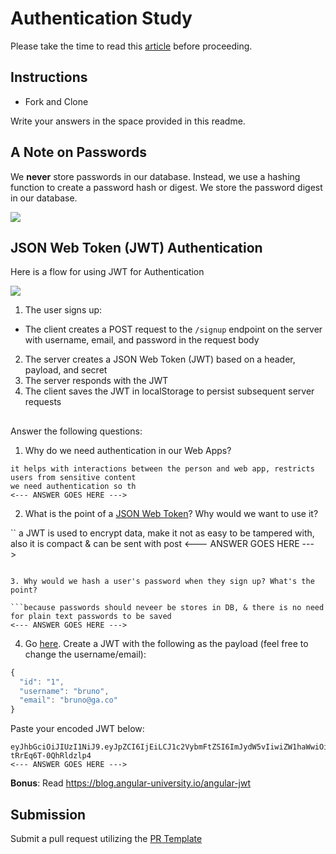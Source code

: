 # Authentication Study

Please take the time to read this [article](https://medium.com/ag-grid/a-plain-english-introduction-to-json-web-tokens-jwt-what-it-is-and-what-it-isnt-8076ca679843) before proceeding.

## Instructions

- Fork and Clone

Write your answers in the space provided in this readme.

## A Note on Passwords

We **never** store passwords in our database. Instead, we use a hashing function to create a password hash or digest. We store the password digest in our database.

![](password_digest.jpeg)

## JSON Web Token (JWT) Authentication

Here is a flow for using JWT for Authentication

![](jwt.jpeg)

1. The user signs up:

- The client creates a POST request to the `/signup` endpoint on the server with username, email, and password in the request body

2. The server creates a JSON Web Token (JWT) based on a header, payload, and secret
3. The server responds with the JWT
4. The client saves the JWT in localStorage to persist subsequent server requests

##

Answer the following questions:

1. Why do we need authentication in our Web Apps?

```
it helps with interactions between the person and web app, restricts users from sensitive content
we need authentication so th
<--- ANSWER GOES HERE --->
```

2. What is the point of a [JSON Web Token](https://jwt.io/introduction)? Why would we want to use it?

``
a JWT is used to encrypt data, make it not as easy to be tampered with, also it is compact & can be sent with post
<--- ANSWER GOES HERE --->

````

3. Why would we hash a user's password when they sign up? What's the point?

```because passwords should neveer be stores in DB, & there is no need for plain text passwords to be saved
<--- ANSWER GOES HERE --->
````

4. Go [here](https://jwt.io). Create a JWT with the following as the payload (feel free to change the username/email):

```js
{
  "id": "1",
  "username": "bruno",
  "email": "bruno@ga.co"
}
```

Paste your encoded JWT below:

```
eyJhbGciOiJIUzI1NiJ9.eyJpZCI6IjEiLCJ1c2VybmFtZSI6ImJydW5vIiwiZW1haWwiOiJicnVub0BnYS5jbyJ9.YfnkU1z5pJ7aSDOv6Mg_h1aA-tRrEq6T-0QhRldzlp4
<--- ANSWER GOES HERE --->
```

**Bonus**: Read https://blog.angular-university.io/angular-jwt

## Submission

Submit a pull request utilizing the [PR Template](https://github.com/SEI-R-2-22/template_pull_request)
